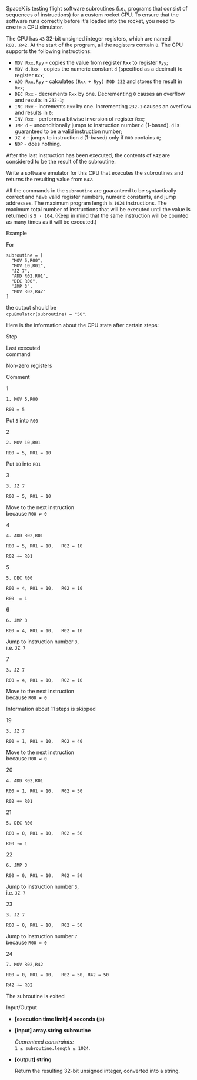 
SpaceX is testing flight software subroutines (i.e., programs that consist of sequences of instructions) for a custom rocket CPU. To ensure that the software runs correctly before it's loaded into the rocket, you need to create a CPU simulator.

The CPU has  `43`  32-bit unsigned integer registers, which are named  `R00..R42`. At the start of the program, all the registers contain  `0`. The CPU supports the following instructions:

-   `MOV Rxx,Ryy`  - copies the value from register  `Rxx`  to register  `Ryy`;
-   `MOV d,Rxx`  - copies the numeric constant  `d`  (specified as a decimal) to register  `Rxx`;
-   `ADD Rxx,Ryy`  - calculates  `(Rxx + Ryy) MOD 232`  and stores the result in  `Rxx`;
-   `DEC Rxx`  - decrements  `Rxx`  by one. Decrementing  `0`  causes an overflow and results in  `232-1`;
-   `INC Rxx`  - increments  `Rxx`  by one. Incrementing  `232-1`  causes an overflow and results in  `0`;
-   `INV Rxx`  - performs a bitwise inversion of register  `Rxx`;
-   `JMP d`  - unconditionally jumps to instruction number  `d`  (1-based).  `d`  is guaranteed to be a valid instruction number;
-   `JZ d`  - jumps to instruction  `d`  (1-based) only if  `R00`  contains  `0`;
-   `NOP`  - does nothing.

After the last instruction has been executed, the contents of  `R42`  are considered to be the result of the subroutine.

Write a software emulator for this CPU that executes the subroutines and returns the resulting value from  `R42`.

All the commands in the  `subroutine`  are guaranteed to be syntactically correct and have valid register numbers, numeric constants, and jump addresses. The maximum program length is  `1024`  instructions. The maximum total number of instructions that will be executed until the value is returned is  `5 · 104`. (Keep in mind that the same instruction will be counted as many times as it will be executed.)

Example

For

```
subroutine = [
  "MOV 5,R00",
  "MOV 10,R01",
  "JZ 7",
  "ADD R02,R01",
  "DEC R00",
  "JMP 3",
  "MOV R02,R42"
]

```

the output should be  
`cpuEmulator(subroutine) = "50"`.

Here is the information about the CPU state after certain steps:

Step

Last executed  
command

Non-zero registers

Comment

1

`1. MOV 5,R00`

`R00 = 5`

Put  `5`  into  `R00`

2

`2. MOV 10,R01`

`R00 = 5, R01 = 10`

Put  `10`  into  `R01`

3

`3. JZ 7`

`R00 = 5, R01 = 10`

Move to the next instruction  
because  `R00 ≠ 0`

4

`4. ADD R02,R01`

`R00 = 5, R01 = 10,  
R02 = 10`

`R02 += R01`

5

`5. DEC R00`

`R00 = 4, R01 = 10,  
R02 = 10`

`R00 -= 1`

6

`6. JMP 3`

`R00 = 4, R01 = 10,  
R02 = 10`

Jump to instruction number  `3`,  
i.e.  `JZ 7`

7

`3. JZ 7`

`R00 = 4, R01 = 10,  
RO2 = 10`

Move to the next instruction  
because  `R00 ≠ 0`

Information about 11 steps is skipped

19

`3. JZ 7`

`R00 = 1, R01 = 10,  
RO2 = 40`

Move to the next instruction  
because  `R00 ≠ 0`

20

`4. ADD R02,R01`

`R00 = 1, R01 = 10,  
R02 = 50`

`R02 += R01`

21

`5. DEC R00`

`R00 = 0, R01 = 10,  
R02 = 50`

`R00 -= 1`

22

`6. JMP 3`

`R00 = 0, R01 = 10,  
R02 = 50`

Jump to instruction number  `3`,  
i.e.  `JZ 7`

23

`3. JZ 7`

`R00 = 0, R01 = 10,  
R02 = 50`

Jump to instruction number  `7`  
because  `R00 = 0`

24

`7. MOV R02,R42`

`R00 = 0, R01 = 10,  
R02 = 50, R42 = 50`

`R42 += R02`

The subroutine is exited

Input/Output

-   **[execution time limit] 4 seconds (js)**

-   **[input] array.string subroutine**

    _Guaranteed constraints:_  
    `1 ≤ subroutine.length ≤ 1024`.

-   **[output] string**

    Return the resulting 32-bit unsigned integer, converted into a string.
